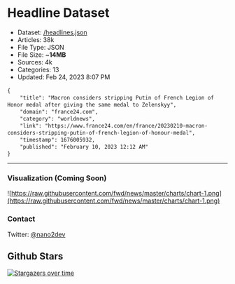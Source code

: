 # Headline Dataset

- Dataset: [/headlines.json](https://raw.githubusercontent.com/fwd/news/master/headlines.json) 
- Articles: 38k
- File Type: JSON
- File Size: ~**14MB**
- Sources: 4k
- Categories: 13
- Updated: Feb 24, 2023 8:07 PM

```
{
    "title": "Macron considers stripping Putin of French Legion of Honor medal after giving the same medal to Zelenskyy",
    "domain": "france24.com",
    "category": "worldnews",
    "link": "https://www.france24.com/en/france/20230210-macron-considers-stripping-putin-of-french-legion-of-honour-medal",
    "timestamp": 1676005932,
    "published": "February 10, 2023 12:12 AM"
}
```

---

### Visualization (Coming Soon)

![https://raw.githubusercontent.com/fwd/news/master/charts/chart-1.png](https://raw.githubusercontent.com/fwd/news/master/charts/chart-1.png)

### Contact 

Twitter: [@nano2dev](https://twitter.com/nano2dev)

## Github Stars

[![Stargazers over time](https://starchart.cc/fwd/news.svg)](https://starchart.cc/fwd/news)
